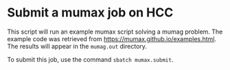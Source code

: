 # Submit a mumax job on HCC

This script will run an example mumax script solving a mumag problem. The example code was retrieved from <https://mumax.github.io/examples.html>. The results will appear in the `mumag.out` directory. 

To submit this job, use the command `sbatch mumax.submit`.

